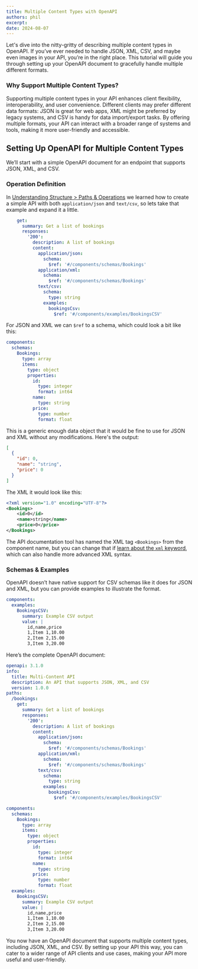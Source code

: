 ```yaml
---
title: Multiple Content Types with OpenAPI
authors: phil
excerpt: 
date: 2024-08-07
---
```


Let's dive into the nitty-gritty of describing multiple content types in OpenAPI. If you’ve ever needed to handle JSON, XML, CSV, and maybe even images in your API, you’re in the right place. This tutorial will guide you through setting up your OpenAPI document to gracefully handle multiple different formats.

### Why Support Multiple Content Types?

Supporting multiple content types in your API enhances client flexibility, interoperability, and user convenience. Different clients may prefer different data formats: JSON is great for web apps, XML might be preferred by legacy systems, and CSV is handy for data import/export tasks. By offering multiple formats, your API can interact with a broader range of systems and tools, making it more user-friendly and accessible.

## Setting Up OpenAPI for Multiple Content Types

We’ll start with a simple OpenAPI document for an endpoint that supports JSON, XML, and CSV.

### Operation Definition

In [Understanding Structure > Paths & Operations](_guides/openapi/specification/v3.1/understanding-structure/paths-operations.md) we learned how to create a simple API with both `application/json` and `text/csv`, so lets take that example and expand it a little.


```yaml
    get:
      summary: Get a list of bookings
      responses:
        '200':
          description: A list of bookings
          content:
            application/json:
              schema:
                $ref: '#/components/schemas/Bookings'
            application/xml:
              schema:
                $ref: '#/components/schemas/Bookings'
            text/csv:
              schema:
                type: string
              examples:
                bookingsCsv:
                  $ref: '#/components/examples/BookingsCSV'
```

For JSON and XML we can `$ref` to a schema, which could look a bit like this:

```yaml
components:
  schemas:
    Bookings:
      type: array
      items:
        type: object
        properties:
          id:
            type: integer
            format: int64
          name:
            type: string
          price:
            type: number
            format: float
```

This is a generic enough data object that it would be fine to use for JSON and XML without any modifications. Here's the output:

```json
[
  {
    "id": 0,
    "name": "string",
    "price": 0
  }
]
```

The XML it would look like this: 

```xml
<?xml version="1.0" encoding="UTF-8"?>
<Bookings>
	<id>0</id>
	<name>string</name>
	<price>0</price>
</Bookings>
```

The API documentation tool has named the XML tag `<Bookings>` from the component name, but you can change that if [learn about the `xml` keyword](_guides/openapi/specification/v3.1/data-models/representing-xml.md), which can also handle more advanced XML syntax.

### Schemas & Examples

OpenAPI doesn’t have native support for CSV schemas like it does for JSON and XML, but you can provide examples to illustrate the format.

```yaml
components:
  examples:
    BookingsCSV:
      summary: Example CSV output
      value: |
        id,name,price
        1,Item 1,10.00
        2,Item 2,15.00
        3,Item 3,20.00
```

Here’s the complete OpenAPI document:

```yaml
openapi: 3.1.0
info:
  title: Multi-Content API
  description: An API that supports JSON, XML, and CSV
  version: 1.0.0
paths:
  /bookings:
    get:
      summary: Get a list of bookings
      responses:
        '200':
          description: A list of bookings
          content:
            application/json:
              schema:
                $ref: '#/components/schemas/Bookings'
            application/xml:
              schema:
                $ref: '#/components/schemas/Bookings'
            text/csv:
              schema:
                type: string
              examples:
                bookingsCsv:
                  $ref: '#/components/examples/BookingsCSV'

components:
  schemas:
    Bookings:
      type: array
      items:
        type: object
        properties:
          id:
            type: integer
            format: int64
          name:
            type: string
          price:
            type: number
            format: float
  examples:
    BookingsCSV:
      summary: Example CSV output
      value: |
        id,name,price
        1,Item 1,10.00
        2,Item 2,15.00
        3,Item 3,20.00
```

You now have an OpenAPI document that supports multiple content types, including JSON, XML, and CSV. By setting up your API this way, you can cater to a wider range of API clients and use cases, making your API more useful and user-friendly.
